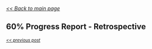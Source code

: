 _[<< Back to main page](https://maggievu.github.io/learning-reactjs/)_

## 60% Progress Report - Retrospective


_<sub>[<< previous post](week-10-29)</sub>_

<!-- _<sub>[next post >>](week-11-12)</sub>_ -->
